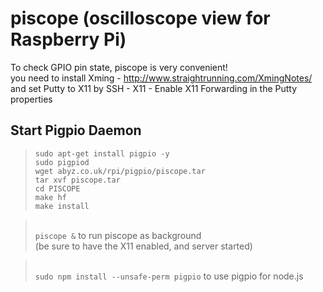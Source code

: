 # piscope (oscilloscope view for Raspberry Pi)
To check GPIO pin state, piscope is very convenient!
<br>you need to install Xming - http://www.straightrunning.com/XmingNotes/
<br>and set Putty to X11 by SSH - X11 - Enable X11 Forwarding in the Putty properties

## Start Pigpio Daemon
> `sudo apt-get install pigpio -y`
><br> `sudo pigpiod`
><br> `wget abyz.co.uk/rpi/pigpio/piscope.tar`
><br> `tar xvf piscope.tar`
><br> `cd PISCOPE`
><br> `make hf`
><br> `make install`

><br> `piscope &` to run piscope as background 
><br>(be sure to have the X11 enabled, and server started)

><br> `sudo npm install --unsafe-perm pigpio` to use pigpio for node.js